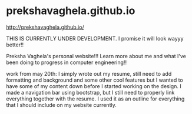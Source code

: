 # prekshavaghela.github.io
http://prekshavaghela.github.io/

THIS IS CURRENTLY UNDER DEVELOPMENT. I promise it will look wayyy better!! 

Preksha Vaghela's personal website!!! Learn more about me and what I've been doing to progress in computer engineering!! 

work from may 20th:
I simply wrote out my resume, still need to add formatting and background and some other cool features but I wanted to have some of my content down before I started working on the design.
I made a navigation bar using bootstrap, but I still need to properly link everything together with the resume. I used it as an outline for everything that I should include on my website currently. 
